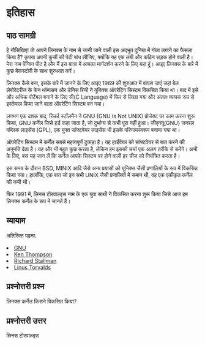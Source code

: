 # इतिहास

## पाठ सामग्री

हे नौसिखिए! तो आपने लिनक्स के नाम से जानी जाने वाली इस अद्भुत दुनिया में गोता लगाने का फैसला किया है? कृपया अपनी कुर्सी की पेटी बांध लीजिए, क्योंकि यह एक लंबी और कठिन सड़क होने वाली है। मेरा नाम पेंग्विन पीट है और मैं इस यात्रा में आपका मार्गदर्शन करने के लिए यहां हूं। आइए लिनक्स के बारे में कुछ बैकस्टोरी के साथ शुरुआत करें।

लिनक्स कैसे बना, इसके बारे में जानने के लिए आइए 1969 की शुरुआत में वापस जाएं जहां बेल लेबोरेटरीज के केन थॉम्पसन और डेनिस रिची ने यूनिक्स ऑपरेटिंग सिस्टम विकसित किया था। बाद में इसे और अधिक पोर्टेबल बनाने के लिए सी(C Language) में फिर से लिखा गया और अंततः व्यापक रूप से इस्तेमाल किया जाने वाला ऑपरेटिंग सिस्टम बन गया।

लगभग एक दशक बाद, रिचर्ड स्टॉलमैन ने GNU (GNU is Not UNIX) प्रोजेक्ट पर काम करना शुरू किया, GNU कर्नेल जिसे हर्ड कहा जाता है, जो दुर्भाग्य से कभी पूरा नहीं हुआ। जीएनयू(GNU) जनरल पब्लिक लाइसेंस (GPL), एक मुफ्त सॉफ्टवेयर लाइसेंस भी इसके परिणामस्वरूप बनाया गया था।

ऑपरेटिंग सिस्टम में कर्नेल सबसे महत्वपूर्ण टुकड़ा है। यह हार्डवेयर को सॉफ्टवेयर से बात करने की अनुमति देता है। यह और भी बहुत कुछ करता है, लेकिन हम इसकी चर्चा एक अलग तरीके से करेंगे। अभी के लिए, बस यह जान लें कि कर्नेल आपके सिस्टम पर होने वाली हर चीज को नियंत्रित करता है।

इस समय के दौरान BSD, MINIX आदि जैसे अन्य प्रयासों को यूनिक्स जैसी प्रणालियों के रूप में विकसित किया गया। हालाँकि, एक बात जो इन सभी UNIX जैसी प्रणालियों में समान थी, वह एक एकीकृत कर्नेल की कमी थी।

फिर 1991 में, लिनस टोरवाल्ड्स नाम के एक युवा साथी ने विकसित करना शुरू किया जिसे आज हम लिनक्स कर्नेल के रूप में जानते हैं।

## व्यायाम

अतिरिक्त पढ़ना:
<li><a href='https://www.gnu.org/home.en.html'>GNU</a></li>
<li><a href='https://en.wikipedia.org/wiki/Ken_Thompson'>Ken Thompson</a></li>
<li><a href='https://stallman.org/'>Richard Stallman</a></li>
<li><a href='https://en.wikipedia.org/wiki/Linus_Torvalds'>Linus Torvalds</a></li>

## प्रश्नोत्तरी प्रश्न

लिनक्स कर्नेल किसने विकसित किया?

## प्रश्नोत्तरी उत्तर

लिनस टोरवाल्ड्स

